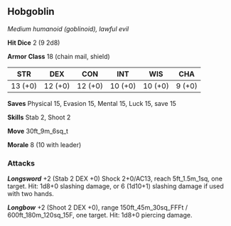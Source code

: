 ## Hobgoblin

*Medium humanoid (goblinoid), lawful evil*

**Hit Dice** 2 (9 2d8)

**Armor Class** 18 (chain mail, shield)

| STR     | DEX     | CON     | INT     | WIS     | CHA     |
|---------|---------|---------|---------|---------|---------|
| 13 (+0) | 12 (+0) | 12 (+0) | 10 (+0) | 10 (+0) |  9 (+0) |

**Saves** Physical 15, Evasion 15, Mental 15, Luck 15, save 15

**Skills** Stab 2, Shoot 2

**Move** 30ft\_9m\_6sq\_t

**Morale** 8 (10 with leader)

### Attacks

***Longsword*** +2 (Stab 2 DEX +0) Shock 2+0/AC13, reach 5ft\_1.5m\_1sq, one target. Hit: 1d8+0 slashing damage, or 6 (1d10+1) slashing damage if used with two hands.

***Longbow*** +2 (Shoot 2 DEX +0), range 150ft\_45m\_30sq\_FFFt / 600ft\_180m\_120sq\_15F, one target. Hit: 1d8+0 piercing damage.

